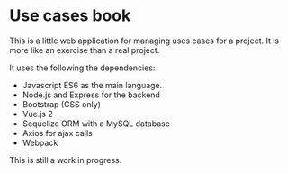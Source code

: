 # Use cases book

This is a little web application for managing uses cases for a project.
It is more like an exercise than a real project.

It uses the following the dependencies:

* Javascript ES6 as the main language.
* Node.js and Express for the backend
* Bootstrap (CSS only)
* Vue.js 2
* Sequelize ORM with a MySQL database
* Axios for ajax calls
* Webpack

This is still a work in progress.